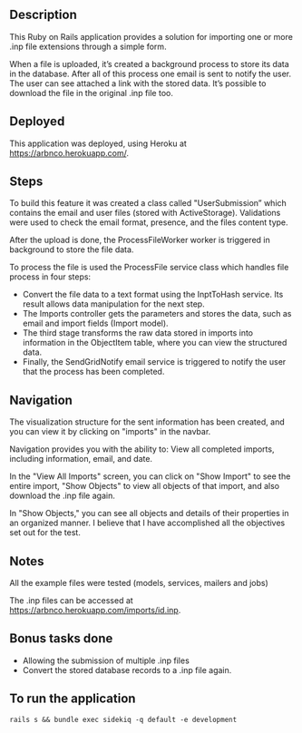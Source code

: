 ## Description

This Ruby on Rails application provides a solution for importing one or more .inp file extensions through a simple form. 

When a file is uploaded, it’s created a background process to store its data in the database. 
After all of this process one email is sent to notify the user. The user can see attached a link with the stored data.
It’s possible to download the file in the original .inp file too.

## Deployed
This application was deployed, using Heroku at https://arbnco.herokuapp.com/.

## Steps

To build this feature it was created a class called "UserSubmission” which contains the email and user files (stored with ActiveStorage). Validations were used to check the email format, presence, and the files content type.

After the upload is done, the ProcessFileWorker worker is triggered in background to store the file data.

To process the file is used the ProcessFile service class which handles file process in four steps:

* Convert the file data to a text format using the InptToHash service. Its result allows data manipulation for the next step.
* The Imports controller gets the parameters and stores the data, such as email and import fields (Import model).
* The third stage transforms the raw data stored in imports into information in the ObjectItem table, where you can view the structured data.
* Finally, the SendGridNotify email service is triggered to notify the user that the process has been completed.

## Navigation

The visualization structure for the sent information has been created, and you can view it by clicking on "imports" in the navbar.

Navigation provides you with the ability to:
View all completed imports, including information, email, and date.

In the "View All Imports" screen, you can click on "Show Import" to see the entire import, "Show Objects" to view all objects of that import, and also download the .inp file again.

In "Show Objects," you can see all objects and details of their properties in an organized manner.
I believe that I have accomplished all the objectives set out for the test.


## Notes
All the example files were tested (models, services, mailers and jobs)

The .inp files can be accessed at https://arbnco.herokuapp.com/imports/id.inp.

## Bonus tasks done
* Allowing the submission of multiple .inp files 
* Convert the stored database records to a .inp file again.
 
## To run the application  
```console
rails s && bundle exec sidekiq -q default -e development
```

